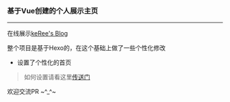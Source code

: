 ### 基于Vue创建的个人展示主页
---
在线展示[keRee's Blog][1]


整个项目是基于Hexo的，在这个基础上做了一些个性化修改
- 设置了个性化的首页
> 如何设置请看这里[传送门][2]
>

欢迎交流PR     ~^_^~


[1]: https://keree.github.io
[2]: https://segmentfault.com/q/1010000008326088
